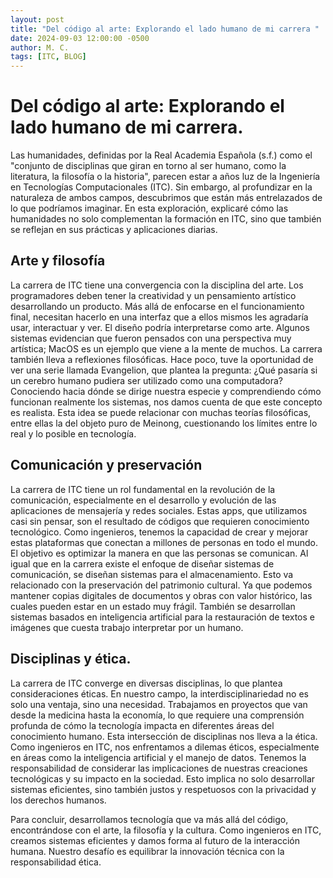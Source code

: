 ```yaml
---
layout: post
title: "Del código al arte: Explorando el lado humano de mi carrera "
date: 2024-09-03 12:00:00 -0500
author: M. C.
tags: [ITC, BLOG]
---
```


# Del código al arte: Explorando el lado humano de mi carrera.
Las humanidades, definidas por la Real Academia Española (s.f.) como el "conjunto de disciplinas que giran en torno al ser humano, como la literatura, la filosofía o la historia", parecen estar a años luz de la Ingeniería en Tecnologías Computacionales (ITC). Sin embargo, al profundizar en la naturaleza de ambos campos, descubrimos que están más entrelazados de lo que podríamos imaginar. En esta exploración, explicaré cómo las humanidades no solo complementan la formación en ITC, sino que también se reflejan en sus prácticas y aplicaciones diarias.

## Arte y filosofía
La carrera de ITC tiene una convergencia con la disciplina del arte. Los programadores deben tener la creatividad y un pensamiento artístico desarrollando un producto. Más allá de enfocarse en el funcionamiento final, necesitan hacerlo en una interfaz que a ellos mismos les agradaría usar, interactuar y ver. El diseño podría interpretarse como arte. Algunos sistemas evidencian que fueron pensados con una perspectiva muy artística; MacOS es un ejemplo que viene a la mente de muchos.
La carrera también lleva a reflexiones filosóficas. Hace poco, tuve la oportunidad de ver una serie llamada Evangelion, que plantea la pregunta: ¿Qué pasaría si un cerebro humano pudiera ser utilizado como una computadora? Conociendo hacia dónde se dirige nuestra especie y comprendiendo cómo funcionan realmente los sistemas, nos damos cuenta de que este concepto es realista. Esta idea se puede relacionar con muchas teorías filosóficas, entre ellas la del objeto puro de Meinong, cuestionando los límites entre lo real y lo posible en tecnología.

## Comunicación y preservación
La carrera de ITC tiene un rol fundamental en la revolución de la comunicación, especialmente en el desarrollo y evolución de las aplicaciones de mensajería y redes sociales. Estas apps, que utilizamos casi sin pensar, son el resultado de códigos que requieren conocimiento tecnológico. Como ingenieros, tenemos la capacidad de crear y mejorar estas plataformas que conectan a millones de personas en todo el mundo. El objetivo es optimizar la manera en que las personas se comunican. 
Al igual que en la carrera existe el enfoque de diseñar sistemas de comunicación, se diseñan sistemas para el almacenamiento. Esto va relacionado con la preservación del patrimonio cultural. Ya que podemos mantener copias digitales de documentos y obras con valor histórico, las cuales pueden estar en un estado muy frágil. También se desarrollan sistemas basados en inteligencia artificial para la restauración de textos e imágenes que cuesta trabajo interpretar por un humano. 

## Disciplinas y ética.
La carrera de ITC converge en diversas disciplinas, lo que plantea consideraciones éticas. En nuestro campo, la interdisciplinariedad no es solo una ventaja, sino una necesidad. Trabajamos en proyectos que van desde la medicina hasta la economía, lo que requiere una comprensión profunda de cómo la tecnología impacta en diferentes áreas del conocimiento humano.
Esta intersección de disciplinas nos lleva a la ética. Como ingenieros en ITC, nos enfrentamos a dilemas éticos, especialmente en áreas como la inteligencia artificial y el manejo de datos. Tenemos la responsabilidad de considerar las implicaciones de nuestras creaciones tecnológicas y su impacto en la sociedad. Esto implica no solo desarrollar sistemas eficientes, sino también justos y respetuosos con la privacidad y los derechos humanos.

Para concluir, desarrollamos tecnología que va más allá del código, encontrándose con el arte, la filosofía y la cultura. Como ingenieros en ITC, creamos sistemas eficientes y damos forma al futuro de la interacción humana. Nuestro desafío es equilibrar la innovación técnica con la responsabilidad ética.

